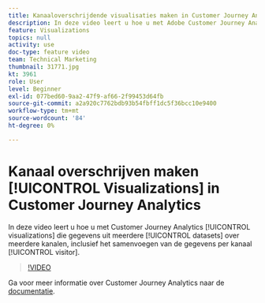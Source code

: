 ```yaml
---
title: Kanaaloverschrijdende visualisaties maken in Customer Journey Analytics
description: In deze video leert u hoe u met Adobe Customer Journey Analytics visualisaties kunt maken die gegevens uit meerdere gegevenssets op meerdere kanalen bevatten, inclusief het samenvoegen van de gegevens per bezoeker.
feature: Visualizations
topics: null
activity: use
doc-type: feature video
team: Technical Marketing
thumbnail: 31771.jpg
kt: 3961
role: User
level: Beginner
exl-id: 077bed60-9aa2-47f9-af66-2f99453d64fb
source-git-commit: a2a920c7762bdb93b54fbff1dc5f36bcc10e9400
workflow-type: tm+mt
source-wordcount: '84'
ht-degree: 0%

---
```


# Kanaal overschrijven maken [!UICONTROL Visualizations] in Customer Journey Analytics

In deze video leert u hoe u met Customer Journey Analytics [!UICONTROL visualizations] die gegevens uit meerdere [!UICONTROL datasets] over meerdere kanalen, inclusief het samenvoegen van de gegevens per kanaal [!UICONTROL visitor].

>[!VIDEO](https://video.tv.adobe.com/v/31771/?quality=12&learn=on)

Ga voor meer informatie over Customer Journey Analytics naar de [documentatie](https://experienceleague.adobe.com/docs/analytics-platform/using/cja-landing.html).

